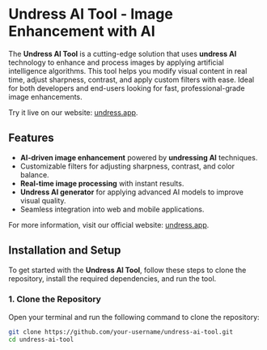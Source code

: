 # Undress AI Tool - Image Enhancement with AI

The **Undress AI Tool** is a cutting-edge solution that uses **undress AI** technology to enhance and process images by applying artificial intelligence algorithms. This tool helps you modify visual content in real time, adjust sharpness, contrast, and apply custom filters with ease. Ideal for both developers and end-users looking for fast, professional-grade image enhancements.

Try it live on our website: [undress.app](https://undress.app/ref/github2).

## Features

- **AI-driven image enhancement** powered by **undressing AI** techniques.
- Customizable filters for adjusting sharpness, contrast, and color balance.
- **Real-time image processing** with instant results.
- **Undress AI generator** for applying advanced AI models to improve visual quality.
- Seamless integration into web and mobile applications.

For more information, visit our official website: [undress.app](https://undress.app/ref/github2).

## Installation and Setup

To get started with the **Undress AI Tool**, follow these steps to clone the repository, install the required dependencies, and run the tool.

### 1. Clone the Repository

Open your terminal and run the following command to clone the repository:

```bash
git clone https://github.com/your-username/undress-ai-tool.git
cd undress-ai-tool
